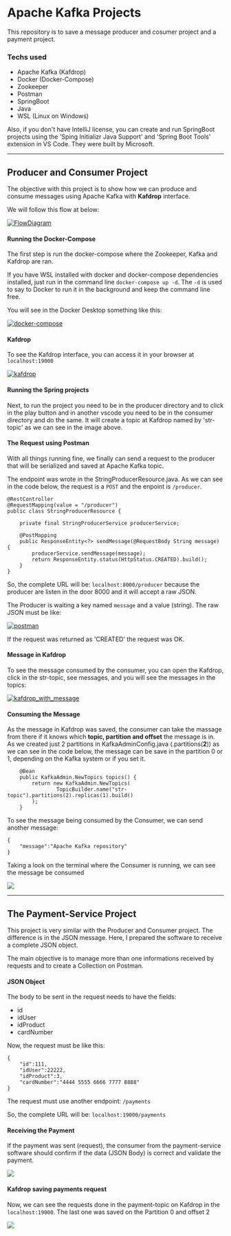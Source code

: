 # Apache Kafka Projects

This repository is to save a message producer and cosumer project and a payment project. 

### Techs used
- Apache Kafka (Kafdrop)
- Docker (Docker-Compose)
- Zookeeper
- Postman
- SpringBoot
- Java
- WSL (Linux on Windows)

Also, if you don't have IntelliJ license, you can create and run SpringBoot projects using the 'Sping Initializr Java Support' and 'Spring Boot Tools' extension in VS Code. They were built by Microsoft. 

--------------------

## Producer and Consumer Project

The objective with this project is to show how we can produce and consume messages using Apache Kafka with **Kafdrop** interface. 

We will follow this flow at below:

[![FlowDiagram](https://github.com/joaolevi/Apache_Kafka/blob/main/images/fluxo.png?raw=true "FlowDiagram")](https://github.com/joaolevi/Apache_Kafka/blob/main/images/fluxo.png?raw=true "FlowDiagram")

#### Running the Docker-Compose

The first step is run the docker-compose where the Zookeeper, Kafka and Kafdrop are ran.

If you have WSL installed with docker and docker-compose dependencies installed, just run in the command line `docker-compose up -d`. The `-d` is used to say to Docker to run it in the background and keep the command line free. 

You will see in the Docker Desktop something like this:

[![docker-compose](https://github.com/joaolevi/Apache_Kafka/blob/main/images/containers-docker.png?raw=true "docker-compose")](https://github.com/joaolevi/Apache_Kafka/blob/main/images/containers-docker.png?raw=true "docker-compose")

#### Kafdrop
To see the Kafdrop interface, you can access it in your browser at `localhost:19000`

[![kafdrop](https://github.com/joaolevi/Apache_Kafka/blob/main/images/kafkadrop-first.png?raw=true "kafdrop")](https://github.com/joaolevi/Apache_Kafka/blob/main/images/kafkadrop-first.png?raw=true "kafdrop")


#### Running the Spring projects
Next, to run the project you need to be in the producer directory and to click in the play button and in another vscode you need to be in the consumer directory and do the same.  It will create a topic at Kafdrop named by 'str-topic' as we can see in the image above.

#### The Request using Postman
With all things running fine, we finally can send a request to the producer that will be serialized and saved at Apache Kafka topic. 

The endpoint was wrote in the StringProducerResource.java. As we can see in the code below, the request is a `POST` and the enpoint is `/producer`. 

```
@RestController
@RequestMapping(value = "/producer")
public class StringProducerResource {

    private final StringProducerService producerService;

    @PostMapping
    public ResponseEntity<?> sendMessage(@RequestBody String message) {
        producerService.sendMessage(message);
        return ResponseEntity.status(HttpStatus.CREATED).build();
    }
}
```

So, the complete URL will be: `localhost:8000/producer` because the producer are listen in the door 8000 and it will accept a raw JSON. 

The Producer is waiting a key named `message` and a value (string).  The raw JSON must be like:

[![postman](https://github.com/joaolevi/Apache_Kafka/blob/main/images/postman-first.png?raw=true "postman")](https://github.com/joaolevi/Apache_Kafka/blob/main/images/postman-first.png?raw=true "postman")

If the request was returned as 'CREATED' the request was OK. 

#### Message in Kafdrop
To see the message consumed by the consumer, you can open the Kafdrop, click in the str-topic, see messages, and you will see the messages in the topics:

[![kafdrop_with_message](https://github.com/joaolevi/Apache_Kafka/blob/main/images/kafkadrop-with-message.png?raw=true "kafdrop_with_message")](https://github.com/joaolevi/Apache_Kafka/blob/main/images/kafkadrop-with-message.png?raw=true "kafdrop_with_message")

#### Consuming the Message
As the message in Kafdrop was saved, the consumer can take the massage from there if it knows which **topic, partition and offset** the message is in. As we created just 2 partitions in KafkaAdminConfig.java (.partitions(**2**)) as we can see in the code below, the message can be save in the partition 0 or 1, depending on the Kafka system or if you set it. 

```
    @Bean
    public KafkaAdmin.NewTopics topics() {
        return new KafkaAdmin.NewTopics(
                TopicBuilder.name("str-topic").partitions(2).replicas(1).build()
        );
    }
```

To see the message being consumed by the Consumer, we can send another message:

```
{
    "message":"Apache Kafka repository"
}
```
Taking a look on the terminal where the Consumer is running, we can see the message be consumed

[![](https://github.com/joaolevi/Apache_Kafka/blob/main/images/consumindo_msg.png?raw=true)](https://github.com/joaolevi/Apache_Kafka/blob/main/images/consumindo_msg.png?raw=true)

-----------------------------------------------

## The Payment-Service Project

This project is very similar with the Producer and Consumer project. The difference is in the JSON message. Here, I prepared the software to receive a complete JSON object.

The main objective is to manage more than one informations received by requests and to create a Collection on Postman.

#### JSON Object

The body to be sent in the request needs to have the fields:

- id
- idUser
- idProduct
- cardNumber

Now, the request must be like this:

```
{
    "id":111,
    "idUser":22222,
    "idProduct":3,
    "cardNumber":"4444 5555 6666 7777 8888"
}
```

The request must use another endpoint: `/payments`

So, the complete URL will be: `localhost:19000/payments`

#### Receiving the Payment

If the payment was sent (request), the consumer from the payment-service software should confirm if the data (JSON Body) is correct and validate the payment.

[![](https://github.com/joaolevi/Apache_Kafka/blob/main/images/payment-recived-terminal.png?raw=true)](https://github.com/joaolevi/Apache_Kafka/blob/main/images/payment-recived-terminal.png?raw=true)

#### Kafdrop saving payments request

Now, we can see the requests done in the payment-topic on Kafdrop in the `localhost:19000`. The last one was saved on the Partition 0 and offset 2

[![](https://github.com/joaolevi/Apache_Kafka/blob/main/images/kafka_received_payments.png?raw=true)](https://github.com/joaolevi/Apache_Kafka/blob/main/images/kafka_received_payments.png?raw=true)
